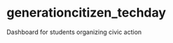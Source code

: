 generationcitizen_techday
=========================

Dashboard for students organizing civic action

